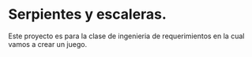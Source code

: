 # Serpientes y escaleras.
Este proyecto es para la clase de ingenieria de requerimientos en la cual vamos a crear un juego.